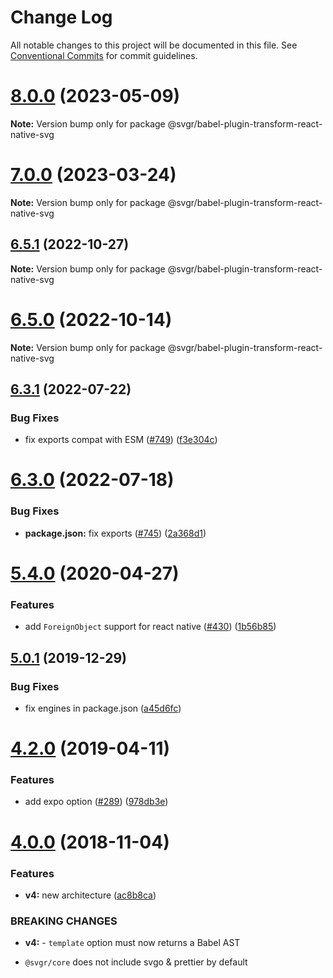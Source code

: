 # Change Log

All notable changes to this project will be documented in this file.
See [Conventional Commits](https://conventionalcommits.org) for commit guidelines.

# [8.0.0](https://github.com/gregberge/svgr/compare/v7.0.0...v8.0.0) (2023-05-09)

**Note:** Version bump only for package @svgr/babel-plugin-transform-react-native-svg





# [7.0.0](https://github.com/gregberge/svgr/compare/v6.5.1...v7.0.0) (2023-03-24)

**Note:** Version bump only for package @svgr/babel-plugin-transform-react-native-svg





## [6.5.1](https://github.com/gregberge/svgr/compare/v6.5.0...v6.5.1) (2022-10-27)

**Note:** Version bump only for package @svgr/babel-plugin-transform-react-native-svg

# [6.5.0](https://github.com/gregberge/svgr/compare/v6.4.0...v6.5.0) (2022-10-14)

**Note:** Version bump only for package @svgr/babel-plugin-transform-react-native-svg

## [6.3.1](https://github.com/gregberge/svgr/compare/v6.3.0...v6.3.1) (2022-07-22)

### Bug Fixes

- fix exports compat with ESM ([#749](https://github.com/gregberge/svgr/issues/749)) ([f3e304c](https://github.com/gregberge/svgr/commit/f3e304c166282f042ecd4d6c396a0798a7f0b490))

# [6.3.0](https://github.com/gregberge/svgr/compare/v6.2.1...v6.3.0) (2022-07-18)

### Bug Fixes

- **package.json:** fix exports ([#745](https://github.com/gregberge/svgr/issues/745)) ([2a368d1](https://github.com/gregberge/svgr/commit/2a368d1305949ec6426c7c7312c04224071ec2bd))

# [5.4.0](https://github.com/gregberge/svgr/tree/master/packages/babel-plugin-transform-react-native-svg/compare/v5.3.1...v5.4.0) (2020-04-27)

### Features

- add `ForeignObject` support for react native ([#430](https://github.com/gregberge/svgr/tree/master/packages/babel-plugin-transform-react-native-svg/issues/430)) ([1b56b85](https://github.com/gregberge/svgr/tree/master/packages/babel-plugin-transform-react-native-svg/commit/1b56b851478803d40105ce63c70e457bd3183da6))

## [5.0.1](https://github.com/gregberge/svgr/tree/master/packages/babel-plugin-transform-react-native-svg/compare/v5.0.0...v5.0.1) (2019-12-29)

### Bug Fixes

- fix engines in package.json ([a45d6fc](https://github.com/gregberge/svgr/tree/master/packages/babel-plugin-transform-react-native-svg/commit/a45d6fc8b43402bec60ed4e9273f90fdc65a23a7))

# [4.2.0](https://github.com/gregberge/svgr/tree/master/packages/babel-plugin-transform-react-native-svg/compare/v4.1.0...v4.2.0) (2019-04-11)

### Features

- add expo option ([#289](https://github.com/gregberge/svgr/tree/master/packages/babel-plugin-transform-react-native-svg/issues/289)) ([978db3e](https://github.com/gregberge/svgr/tree/master/packages/babel-plugin-transform-react-native-svg/commit/978db3e))

# [4.0.0](https://github.com/gregberge/svgr/compare/v3.1.0...v4.0.0) (2018-11-04)

### Features

- **v4:** new architecture ([ac8b8ca](https://github.com/gregberge/svgr/commit/ac8b8ca))

### BREAKING CHANGES

- **v4:** - `template` option must now returns a Babel AST

* `@svgr/core` does not include svgo & prettier by default

